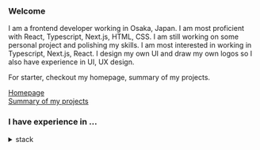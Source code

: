 ### Welcome

I am a frontend developer working in Osaka, Japan. I am most proficient with React, Typescript, Next.js, HTML, CSS. I am still working on some personal project and polishing my skills. I am most interested in working in Typescript, Next.js, React. I design my own UI and draw my own logos so I also have experience in UI, UX design.

For starter, checkout my homepage, summary of my projects.

[Homepage](https://hasuzawa.github.io/homepage/)<br />
[Summary of my projects](https://github.com/Hasuzawa/central_repository)

### I have experience in ...
<details close>
<summary>stack</summary>
  
#### Design, UI
 Figma, Inkscape, Gimp

#### Frontend
  React, Next.js, Typescript, HTML, CSS, Tailwind, Sass, Javascript, Apollo, GraphQL

#### Backend
  Java, Python, Django, GraphQL, Graphene, SQL
 
#### Others
  C, C++, Linux
  
<!-- #### on my watch list
  Electron, Qisbit, 

--->
